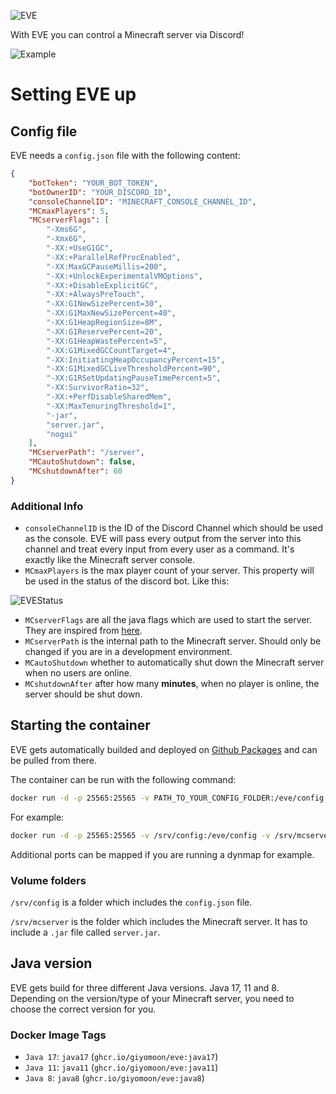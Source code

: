 ![EVE](https://imgur.com/cgiKlF3.png)

With EVE you can control a Minecraft server via Discord!

![Example](https://imgur.com/cEiEgAw.png)
# Setting EVE up
## Config file
EVE needs a `config.json` file with the following content:
```json
{
    "botToken": "YOUR_BOT_TOKEN",
    "botOwnerID": "YOUR_DISCORD_ID",
    "consoleChannelID": "MINECRAFT_CONSOLE_CHANNEL_ID",
    "MCmaxPlayers": 5,
    "MCserverFlags": [
        "-Xms6G",
        "-Xmx6G",
        "-XX:+UseG1GC",
        "-XX:+ParallelRefProcEnabled",
        "-XX:MaxGCPauseMillis=200",
        "-XX:+UnlockExperimentalVMOptions",
        "-XX:+DisableExplicitGC",
        "-XX:+AlwaysPreTouch",
        "-XX:G1NewSizePercent=30",
        "-XX:G1MaxNewSizePercent=40",
        "-XX:G1HeapRegionSize=8M",
        "-XX:G1ReservePercent=20",
        "-XX:G1HeapWastePercent=5",
        "-XX:G1MixedGCCountTarget=4",
        "-XX:InitiatingHeapOccupancyPercent=15",
        "-XX:G1MixedGCLiveThresholdPercent=90",
        "-XX:G1RSetUpdatingPauseTimePercent=5",
        "-XX:SurvivorRatio=32",
        "-XX:+PerfDisableSharedMem",
        "-XX:MaxTenuringThreshold=1",
        "-jar",
        "server.jar",
        "nogui"
    ],
    "MCserverPath": "/server",
    "MCautoShutdown": false,
    "MCshutdownAfter": 60
}
```
### Additional Info
- `consoleChannelID` is the ID of the Discord Channel which should be used as the console. EVE will pass every output from the server into this channel and treat every input from every user as a command. It's exactly like the Minecraft server console.
- `MCmaxPlayers` is the max player count of your server. This property will be used in the status of the discord bot. Like this:

![EVEStatus](https://imgur.com/vw3Tdef.png)


- `MCserverFlags` are all the java flags which are used to start the server. They are inspired from [here](https://aikar.co/2018/07/02/).
- `MCserverPath` is the internal path to the Minecraft server. Should only be changed if you are in a development environment.
- `MCautoShutdown` whether to automatically shut down the Minecraft server when no users are online.
- `MCshutdownAfter` after how many **minutes**, when no player is online, the server should be shut down.
## Starting the container
EVE gets automatically builded and deployed on [Github Packages](https://github.com/GiyoMoon/EVE/pkgs/container/eve) and can be pulled from there.

The container can be run with the following command:
```bash
docker run -d -p 25565:25565 -v PATH_TO_YOUR_CONFIG_FOLDER:/eve/config -v PATH_TO_YOUR_SERVER_FOLDER:/server --name EVE ghcr.io/giyomoon/eve:java17
```

For example:
```bash
docker run -d -p 25565:25565 -v /srv/config:/eve/config -v /srv/mcserver:/server --name EVE ghcr.io/giyomoon/eve:java17
```
Additional ports can be mapped if you are running a dynmap for example.
### Volume folders
`/srv/config` is a folder which includes the `config.json` file.

`/srv/mcserver` is the folder which includes the Minecraft server. It has to include a `.jar` file called `server.jar`.

## Java version
EVE gets build for three different Java versions. Java 17, 11 and 8. Depending on the version/type of your Minecraft server, you need to choose the correct version for you.

### Docker Image Tags
- `Java 17`: `java17` (`ghcr.io/giyomoon/eve:java17`)
- `Java 11`: `java11` (`ghcr.io/giyomoon/eve:java11`)
- `Java 8`: `java8` (`ghcr.io/giyomoon/eve:java8`)